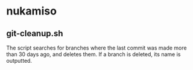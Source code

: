# nukamiso

## git-cleanup.sh

The script searches for branches where the last commit was made more than 30 days ago, and deletes them. If a branch is deleted, its name is outputted.
